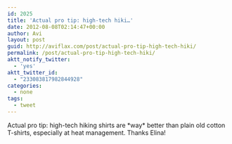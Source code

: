 ```yaml
---
id: 2025
title: 'Actual pro tip: high-tech hiki…'
date: 2012-08-08T02:14:47+00:00
author: Avi
layout: post
guid: http://aviflax.com/post/actual-pro-tip-high-tech-hiki/
permalink: /post/actual-pro-tip-high-tech-hiki/
aktt_notify_twitter:
  - 'yes'
aktt_twitter_id:
  - "233083817982844928"
categories:
  - none
tags:
  - tweet
---
```

Actual pro tip: high-tech hiking shirts are \*way\* better than plain old cotton T-shirts, especially at heat management. Thanks Elina!